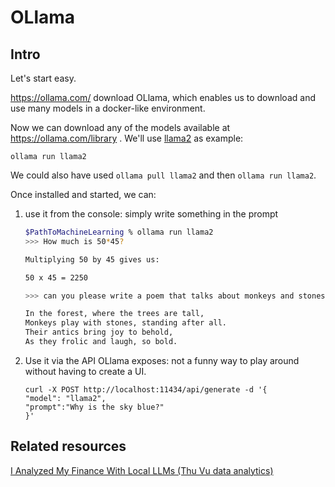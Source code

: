 # OLlama

## Intro

Let's start easy.

https://ollama.com/ download OLlama, which enables us to download and use many models in a docker-like environment.

Now we can download any of the models available at https://ollama.com/library . We'll use [llama2](https://ollama.com/library/llama2) as example:

```
ollama run llama2
```

We could also have used `ollama pull llama2` and then `ollama run llama2`.

Once installed and started, we can:

1. use it from the console: simply write something in the prompt
    ```sh
    $PathToMachineLearning % ollama run llama2
    >>> How much is 50*45?

    Multiplying 50 by 45 gives us:

    50 x 45 = 2250

    >>> can you please write a poem that talks about monkeys and stones? 4 sentences only

    In the forest, where the trees are tall,
    Monkeys play with stones, standing after all.
    Their antics bring joy to behold,
    As they frolic and laugh, so bold.
    ```

2. Use it via the API OLlama exposes: not a funny way to play around without having to create a UI.
    ```
    curl -X POST http://localhost:11434/api/generate -d '{
    "model": "llama2",
    "prompt":"Why is the sky blue?"
    }'
    ```

## Related resources

[I Analyzed My Finance With Local LLMs (Thu Vu data analytics)](https://www.youtube.com/watch?v=h_GTxRFYETY)